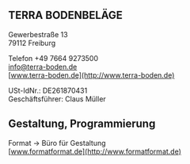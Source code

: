 ## TERRA BODENBELÄGE

Gewerbestraße 13  
79112 Freiburg

Telefon +49 7664 9273500  
[info@terra-boden.de](mailto:info@terra-boden.de)  
[www.terra-boden.de](http://www.terra-boden.de)

USt-IdNr.: DE261870431  
Geschäftsführer: Claus Müller

## Gestaltung, Programmierung

Format → Büro für Gestaltung  
[www.formatformat.de](http://www.formatformat.de)
